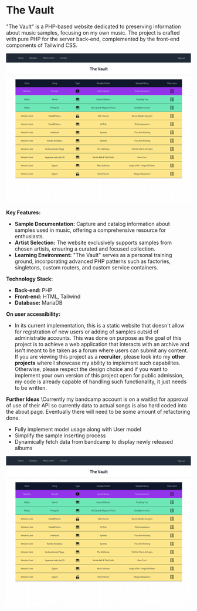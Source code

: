 # The Vault

"The Vault" is a PHP-based website dedicated to preserving information about music samples, focusing on my own music. The project is crafted with pure PHP for the server back-end, complemented by the front-end components of Tailwind CSS.

![Alt text](web/images/splash.png "Main table design")

**Key Features:**

- **Sample Documentation:** Capture and catalog information about samples used in music, offering a comprehensive resource for enthusiasts.
- **Artist Selection:** The website exclusively supports samples from chosen artists, ensuring a curated and focused collection.
- **Learning Environment:** "The Vault" serves as a personal training ground, incorporating advanced PHP patterns such as factories, singletons, custom routers, and custom service containers.

**Technology Stack:**

- **Back-end:** PHP
- **Front-end:** HTML, Tailwind
- **Database:** MariaDB

**On user accessibility:**
- In its current implementation, this is a static website that doesn't allow for registration of new users or adding of samples outsid of administratie accounts. This was done on purpose as the goal of this project is to achieve a web application that interacts with an archive and isn't meant to be taken as a forum where users can submit any content. If you are viewing this project as a **recruiter**, please look into my **other projects** where I showcase my ability to implement such capabilites. Otherwise, please respect the design choice and if you want to implement your own version of this project open for public admission, my code is already capable of handling such functionality, it just needs to be written.

**Further Ideas**
\Currently my bandcamp account is on a waitlist for approval of use of their API so currently data to actual songs is also hard coded into the about page. Eventually there will need to be some amount of refactoring done.
- Fully implement model usage along with User model
- Simplify the sample inserting process
- Dynamically fetch data from bandcamp to display newly released albums

![Alt text](web/images/splash.png "Sample view page")